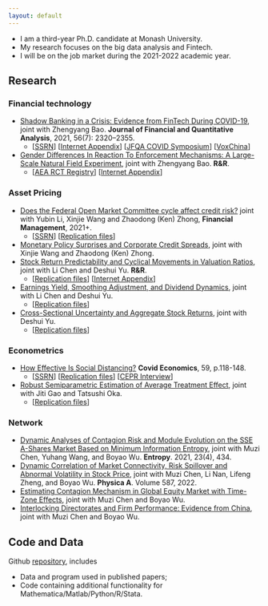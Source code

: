 ```yaml
---
layout: default
---
```


- I am a third-year Ph.D. candidate at Monash University. 
- My research focuses on the big data analysis and Fintech. 
- I will be on the job market during the 2021-2022 academic year.



## Research

### Financial technology
- [Shadow Banking in a Crisis: Evidence from FinTech During COVID-19](https://doi.org/10.1017/S0022109021000430), joint with Zhengyang Bao. **Journal of Financial and Quantitative Analysis**, 2021, 56(7): 2320–2355.
  - [[SSRN](https://papers.ssrn.com/sol3/papers.cfm?abstract_id=3734770)] [[Internet Appendix](https://drive.google.com/file/d/1xmnwf_dNR22ohyOeyFoZBCG_6OGv9Gvm/view?usp=sharing)] [[JFQA COVID Symposium](https://player.mediaamp.io/p/U8-EDC/x3q6FTruIMqL/embed/select/media/seU2G5zFXY7m?form=html)] [[VoxChina](http://voxchina.org/show-3-241.html)]
- [Gender Differences In Reaction To Enforcement Mechanisms: A Large-Scale Natural Field Experiment](https://papers.ssrn.com/sol3/papers.cfm?abstract_id=3641282), joint with Zhengyang Bao. **R&R**.
  - [[AEA RCT Registry](https://www.socialscienceregistry.org/trials/6095)] [[Internet Appendix](https://drive.google.com/file/d/1tpA5k_htPn27juShLqt8xYgwvCnz9bg2/view?usp=sharing)]

### Asset Pricing
- [Does the Federal Open Market Committee cycle affect credit risk?](https://doi.org/10.1111/fima.12364) joint with Yubin Li, Xinjie Wang and Zhaodong (Ken) Zhong, **Financial Management**, 2021+.
  - [[SSRN](https://papers.ssrn.com/sol3/papers.cfm?abstract_id=3512662)]  [[Replication files](https://github.com/difang-huang/fomc-cycle)]
- [Monetary Policy Surprises and Corporate Credit Spreads](https://papers.ssrn.com/sol3/papers.cfm?abstract_id=3700257), joint with Xinjie Wang and Zhaodong (Ken) Zhong.
- [Stock Return Predictability and Cyclical Movements in Valuation Ratios](https://papers.ssrn.com/sol3/papers.cfm?abstract_id=3755710), joint with Li Chen and Deshui Yu. **R&R**.
  - [[Replication files](https://github.com/difang-huang/cyclical-movement)] [[Internet Appendix](https://drive.google.com/file/d/192zhwxNL7MBcDgQOdFHPtKJmokLBwabY/view?usp=sharing)]
- [Earnings Yield, Smoothing Adjustment, and Dividend Dynamics](https://papers.ssrn.com/sol3/papers.cfm?abstract_id=3783056), joint with Li Chen and Deshui Yu.
  - [[Replication files](https://github.com/difang-huang/smoothing-adjustment)]
- [Cross-Sectional Uncertainty and Aggregate Stock Returns](https://papers.ssrn.com/sol3/papers.cfm?abstract_id=3907264), joint with Deshui Yu.
  - [[Replication files](https://github.com/difang-huang/csu)]


### Econometrics
- [How Effective Is Social Distancing?](https://mailchi.mp/cepr/press-release-covid-economics-vetted-and-real-time-papers-59) **Covid Economics**, 59, p.118-148. 
  - [[SSRN](https://papers.ssrn.com/sol3/papers.cfm?abstract_id=3680321)]  [[Replication files](https://github.com/difang-huang/social-distancing)] [[CEPR Interview](https://www.youtube.com/watch?v=K6GAchZP9E8&t=1s&ab_channel=CEPR%26VideoVox)]
- [Robust Semiparametric Estimation of Average Treatment Effect](https://drive.google.com/file/d/1u900vPMgdcI2ygH4E1eo03b7eS-uKrxb/view?usp=sharing), joint with Jiti Gao and Tatsushi Oka.
  - [[Replication files](https://github.com/difang-huang/semi-ate)]


### Network
- [Dynamic Analyses of Contagion Risk and Module Evolution on the SSE A-Shares Market Based on Minimum Information Entropy](https://www.mdpi.com/1099-4300/23/4/434), joint with Muzi Chen, Yuhang Wang, and Boyao Wu. **Entropy**. 2021, 23(4), 434.
- [Dynamic Correlation of Market Connectivity, Risk Spillover and Abnormal Volatility in Stock Price](https://doi.org/10.1016/j.physa.2021.126506), joint with Muzi Chen, Li Nan, Lifeng Zheng, and Boyao Wu. **Physica A**. Volume 587, 2022.
- [Estimating Contagion Mechanism in Global Equity Market with Time-Zone Effects](https://papers.ssrn.com/sol3/papers.cfm?abstract_id=3491596), joint with Muzi Chen and Boyao Wu.
- [Interlocking Directorates and Firm Performance: Evidence from China](https://papers.ssrn.com/sol3/papers.cfm?abstract_id=4005022), joint with Muzi Chen and Boyao Wu.

## Code and Data

Github [repository](https://github.com/difang-huang?tab=repositories), includes
- Data and program used in published papers;
- Code containing additional functionality for Mathematica/Matlab/Python/R/Stata.
